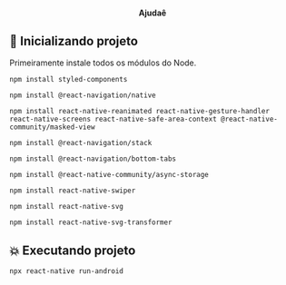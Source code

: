 <h4 align="center">
  Ajudaê
</h4>

## :rocket: Inicializando projeto

Primeiramente instale todos os módulos do Node.

```
npm install styled-components
```
```
npm install @react-navigation/native
```
```
npm install react-native-reanimated react-native-gesture-handler react-native-screens react-native-safe-area-context @react-native-community/masked-view
```
```
npm install @react-navigation/stack
```
```
npm install @react-navigation/bottom-tabs
```
```
npm install @react-native-community/async-storage
```
```
npm install react-native-swiper
```
```
npm install react-native-svg
```
```
npm install react-native-svg-transformer
```

## :collision: Executando projeto
```
npx react-native run-android
```
